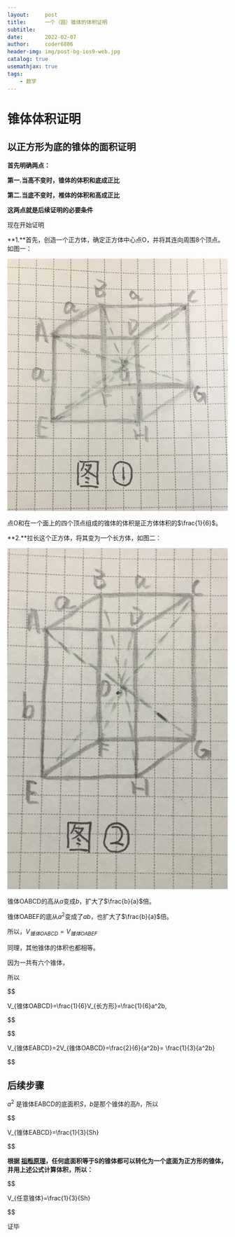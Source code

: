 ```yaml
---
layout:     post
title:      一个（圆）锥体的体积证明
subtitle:   
date:       2022-02-07
author:     coder6886
header-img: img/post-bg-ios9-web.jpg
catalog: true
usemathjax: true
tags:
    - 数学
---
```


# 锥体体积证明

## 以正方形为底的锥体的面积证明

**首先明确两点：**

**第一.当高不变时，锥体的体积和底成正比**

**第二.当底不变时，椎体的体积和高成正比**

**这两点就是后续证明的必要条件**

现在开始证明

**1.**首先，创造一个正方体，确定正方体中心点O，并将其连向周围8个顶点。如图一：

![](/img/a-cone's-volume-fig-1.jpg)

点O和在一个面上的四个顶点组成的锥体的体积是正方体体积的$\frac{1}{6}$。

**2.**拉长这个正方体，将其变为一个长方体，如图二：

![](/img/a-cone's-volume-fig-2.jpg)

锥体OABCD的高从$a$变成$b$，扩大了$\frac{b}{a}$倍。

锥体OABEF的底从$a^2$变成了$ab$，也扩大了$\frac{b}{a}$倍。

所以，$V_{锥体OABCD}=V_{锥体OABEF}$

同理，其他锥体的体积也都相等。

因为一共有六个锥体，

所以


$$

V_{锥体OABCD}=\frac{1}{6}V_{长方形}=\frac{1}{6}a^2b,

$$




$$

V_{锥体EABCD}=2V_{锥体OABCD}=\frac{2}{6}{a^2b}= \frac{1}{3}{a^2b}

$$





## 后续步骤

$a^2$ 是锥体EABCD的底面积$S$，$b$是那个锥体的高$h$，所以

$$

V_{锥体EABCD}=\frac{1}{3}{Sh}

$$

**根据 [祖暅原理](https://baike.baidu.com/item/%E7%A5%96%E6%9A%85%E5%8E%9F%E7%90%86/5165170)，任何底面积等于S的锥体都可以转化为一个底面为正方形的锥体，并用上述公式计算体积，所以：**

$$

V_{任意锥体}=\frac{1}{3}{Sh}

$$

证毕
